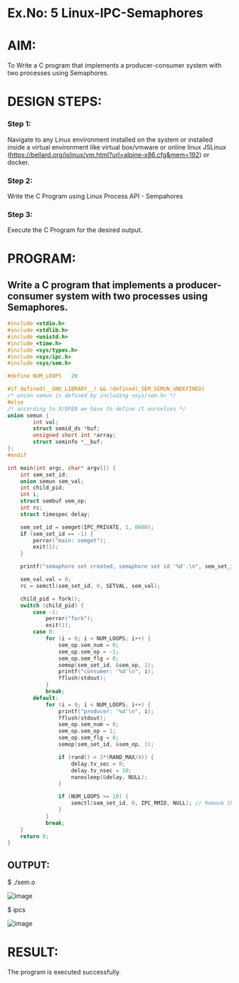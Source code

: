 # Ex.No: 5 Linux-IPC-Semaphores

# AIM:
To Write a C program that implements a producer-consumer system with two processes using Semaphores.

# DESIGN STEPS:

### Step 1:

Navigate to any Linux environment installed on the system or installed inside a virtual environment like virtual box/vmware or online linux JSLinux (https://bellard.org/jslinux/vm.html?url=alpine-x86.cfg&mem=192) or docker.

### Step 2:

Write the C Program using Linux Process API - Sempahores

### Step 3:

Execute the C Program for the desired output. 

# PROGRAM:
## Write a C program that implements a producer-consumer system with two processes using Semaphores.

```c
#include <stdio.h>	 
#include <stdlib.h>      
#include <unistd.h>	 
#include <time.h>	 
#include <sys/types.h>   
#include <sys/ipc.h>     
#include <sys/sem.h>	 

#define NUM_LOOPS	20	

#if defined(__GNU_LIBRARY__) && !defined(_SEM_SEMUN_UNDEFINED)
/* union semun is defined by including <sys/sem.h> */
#else
/* according to X/OPEN we have to define it ourselves */
union semun {
        int val;                    
        struct semid_ds *buf;       
        unsigned short int *array;  
        struct seminfo *__buf;      
};
#endif

int main(int argc, char* argv[]) {
    int sem_set_id;	      
    union semun sem_val;      
    int child_pid;	      
    int i;		      
    struct sembuf sem_op;     
    int rc;		      
    struct timespec delay;    

    sem_set_id = semget(IPC_PRIVATE, 1, 0600);
    if (sem_set_id == -1) {
        perror("main: semget");
        exit(1);
    }

    printf("semaphore set created, semaphore set id '%d'.\n", sem_set_id);

    sem_val.val = 0;
    rc = semctl(sem_set_id, 0, SETVAL, sem_val);

    child_pid = fork();
    switch (child_pid) {
        case -1:
            perror("fork");
            exit(1);
        case 0:
            for (i = 0; i < NUM_LOOPS; i++) {
                sem_op.sem_num = 0;
                sem_op.sem_op = -1;
                sem_op.sem_flg = 0;
                semop(sem_set_id, &sem_op, 1);
                printf("consumer: '%d'\n", i);
                fflush(stdout);
            }
            break;
        default:
            for (i = 0; i < NUM_LOOPS; i++) {
                printf("producer: '%d'\n", i);
                fflush(stdout);
                sem_op.sem_num = 0;
                sem_op.sem_op = 1;
                sem_op.sem_flg = 0;
                semop(sem_set_id, &sem_op, 1);

                if (rand() > 3*(RAND_MAX/4)) {
                    delay.tv_sec = 0;
                    delay.tv_nsec = 10;
                    nanosleep(&delay, NULL);
                }

                if (NUM_LOOPS >= 10) {
                    semctl(sem_set_id, 0, IPC_RMID, NULL); // Remove the sem_set_id
                }
            }
            break;
    }
    return 0;
}

```


## OUTPUT:
$ ./sem.o 

![image](https://github.com/AshwinKumar-Saveetha/Linux-IPC-Semaphores/assets/155129814/acd3c4cb-b3c2-45b1-b947-7d397f4035b7)

$ ipcs

![image](https://github.com/AshwinKumar-Saveetha/Linux-IPC-Semaphores/assets/155129814/9f97736f-b86b-49cd-ad98-d4f7a3506575)

# RESULT:
The program is executed successfully.
